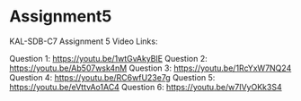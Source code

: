 # Assignment5
 KAL-SDB-C7 Assignment 5
Video Links:

Question 1: https://youtu.be/1wtGvAkyBlE
Question 2: https://youtu.be/Ab507wsk4nM
Question 3: https://youtu.be/1RcYxW7NQ24
Question 4: https://youtu.be/RC6wfU23e7g
Question 5: https://youtu.be/eVttvAo1AC4
Question 6: https://youtu.be/w7IVyOKk3S4
